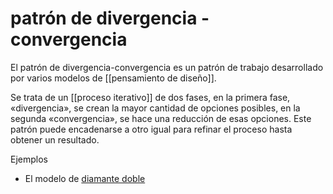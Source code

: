 # patrón de divergencia - convergencia
El patrón de divergencia-convergencia es un patrón de trabajo desarrollado por varios modelos de [[pensamiento de diseño]].

Se trata de un [[proceso iterativo]] de dos fases, en la primera fase, «divergencia», se crean la mayor cantidad de opciones posibles, en la segunda «convergencia», se hace una reducción de esas opciones. Este patrón puede encadenarse a otro igual para refinar el proceso hasta obtener un resultado.

Ejemplos

- El modelo de [diamante doble](https://en.wikipedia.org/wiki/Double_Diamond_(design_process_model))
